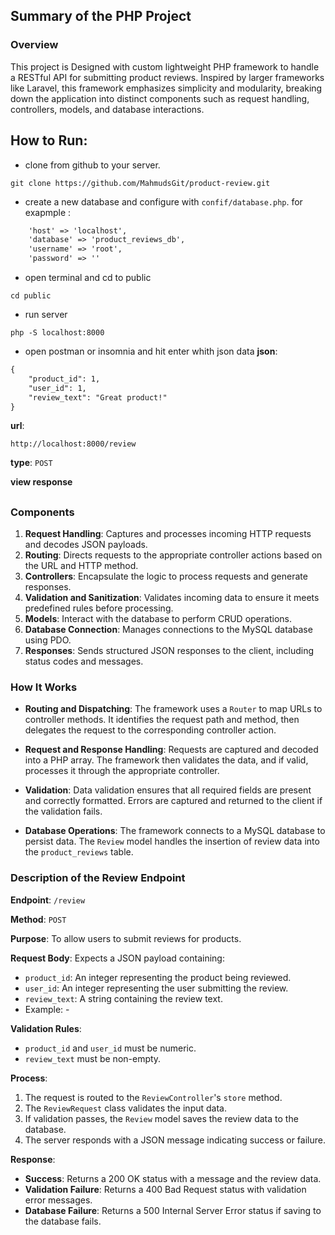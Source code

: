 
## Summary of the PHP Project

### Overview

This project is Designed with custom lightweight PHP framework to handle a RESTful API for submitting product reviews. Inspired by larger frameworks like Laravel, this framework emphasizes simplicity and modularity, breaking down the application into distinct components such as request handling, controllers, models, and database interactions.

## How to Run:
-  clone from github to your server.
```
git clone https://github.com/MahmudsGit/product-review.git
```
-  create a new database and configure with `confif/database.php`. for exapmple :
```html
    'host' => 'localhost',
    'database' => 'product_reviews_db',
    'username' => 'root',
    'password' => ''
```
-  open terminal and cd to public
```
cd public
```
-  run server
```
php -S localhost:8000
```
-  open postman or insomnia and hit enter whith json data 
**json**:
```html
{
    "product_id": 1,
    "user_id": 1,
    "review_text": "Great product!"
}
```
**url**:
```
http://localhost:8000/review
```
**type**: `POST`

**view response**

##

### Components

1. **Request Handling**: Captures and processes incoming HTTP requests and decodes JSON payloads.
2. **Routing**: Directs requests to the appropriate controller actions based on the URL and HTTP method.
3. **Controllers**: Encapsulate the logic to process requests and generate responses.
4. **Validation and Sanitization**: Validates incoming data to ensure it meets predefined rules before processing.
5. **Models**: Interact with the database to perform CRUD operations.
6. **Database Connection**: Manages connections to the MySQL database using PDO.
7. **Responses**: Sends structured JSON responses to the client, including status codes and messages.

### How It Works

- **Routing and Dispatching**: The framework uses a `Router` to map URLs to controller methods. It identifies the request path and method, then delegates the request to the corresponding controller action.
  
- **Request and Response Handling**: Requests are captured and decoded into a PHP array. The framework then validates the data, and if valid, processes it through the appropriate controller.

- **Validation**: Data validation ensures that all required fields are present and correctly formatted. Errors are captured and returned to the client if the validation fails.

- **Database Operations**: The framework connects to a MySQL database to persist data. The `Review` model handles the insertion of review data into the `product_reviews` table.

### Description of the Review Endpoint

**Endpoint**: `/review`

**Method**: `POST`

**Purpose**: To allow users to submit reviews for products.

**Request Body**: Expects a JSON payload containing:
- `product_id`: An integer representing the product being reviewed.
- `user_id`: An integer representing the user submitting the review.
- `review_text`: A string containing the review text.
- Example: -

**Validation Rules**:
- `product_id` and `user_id` must be numeric.
- `review_text` must be non-empty.

**Process**:
1. The request is routed to the `ReviewController`'s `store` method.
2. The `ReviewRequest` class validates the input data.
3. If validation passes, the `Review` model saves the review data to the database.
4. The server responds with a JSON message indicating success or failure.

**Response**:
- **Success**: Returns a 200 OK status with a message and the review data.
- **Validation Failure**: Returns a 400 Bad Request status with validation error messages.
- **Database Failure**: Returns a 500 Internal Server Error status if saving to the database fails.

